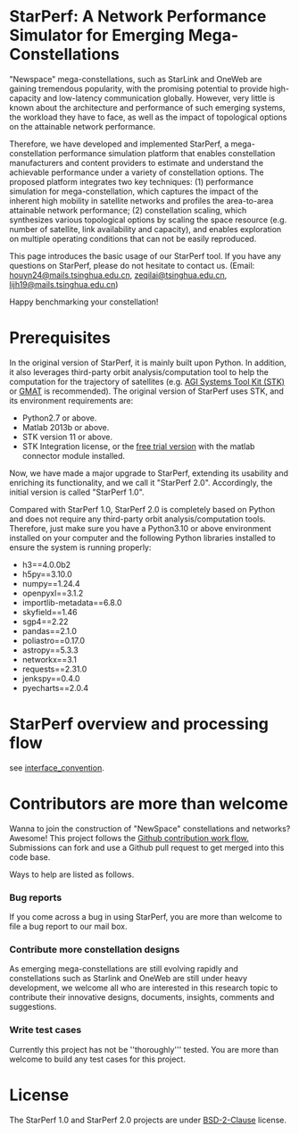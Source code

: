 # StarPerf: A Network Performance Simulator for Emerging Mega-Constellations

"Newspace" mega-constellations, such as StarLink and OneWeb are gaining tremendous popularity, with the promising potential to provide high-capacity and low-latency communication globally. However, very little is known about the architecture and performance of such emerging systems, the workload they have to face, as well as the impact of topological options on the attainable network performance.

Therefore, we have developed and implemented StarPerf, a mega-constellation performance simulation platform that enables constellation manufacturers and content providers to estimate and understand the achievable performance under a variety of constellation options. The proposed platform integrates two key techniques: (1) performance simulation for mega-constellation, which captures the impact of the inherent high mobility in satellite networks and profiles the area-to-area attainable network performance; (2) constellation scaling, which synthesizes various topological options by scaling the space resource (e.g. number of satellite, link availability and capacity), and enables exploration on multiple operating conditions that can not be easily reproduced.

This page introduces the basic usage of our StarPerf tool. If you have any questions on StarPerf, please do not hesitate to contact us. (Email: [houyn24@mails.tsinghua.edu.cn](mailto:houyn24@mails.tsinghua.edu.cn), [zeqilai@tsinghua.edu.cn](mailto:zeqilai@tsinghua.edu.cn), [lijh19@mails.tsinghua.edu.cn](mailto:lijh19@mails.tsinghua.edu.cn))

Happy benchmarking your constellation!

# Prerequisites

In the original version of StarPerf, it is mainly built upon Python. In addition, it also leverages third-party orbit analysis/computation tool to help the computation for the trajectory of satellites (e.g. [AGI Systems Tool Kit (STK)](https://www.agi.com/products/stk) or [GMAT](https://opensource.gsfc.nasa.gov/projects/GMAT/index.php) is recommended). The original version of StarPerf uses STK, and its environment requirements are:

- Python2.7 or above.
- Matlab 2013b or above.
- STK version 11 or above.
- STK Integration license, or the [free trial version](https://licensing.agi.com/stk/) with the matlab connector module installed.

Now, we have made a major upgrade to StarPerf, extending its usability and enriching its functionality, and we call it "StarPerf 2.0". Accordingly, the initial version is called "StarPerf 1.0".

Compared with StarPerf 1.0, StarPerf 2.0 is completely based on Python and does not require any third-party orbit analysis/computation tools. Therefore, just make sure you have a Python3.10 or above environment installed on your computer and the following Python libraries installed to ensure the system is running properly:

- h3==4.0.0b2
- h5py==3.10.0
- numpy==1.24.4
- openpyxl==3.1.2
- importlib-metadata==6.8.0
- skyfield==1.46
- sgp4==2.22
- pandas==2.1.0
- poliastro==0.17.0
- astropy==5.3.3
- networkx==3.1
- requests==2.31.0
- jenkspy==0.4.0
- pyecharts==2.0.4

# StarPerf overview and processing flow

see [interface\_convention](./docs/interface_convention.pdf).

# Contributors are more than welcome

Wanna to join the construction of "NewSpace" constellations and networks? Awesome! This project follows the [Github contribution work flow.](https://docs.github.com/en/github/collaborating-with-issues-and-pull-requests/github-flow) Submissions can fork and use a Github pull request to get merged into this code base.

Ways to help are listed as follows.

### Bug reports

If you come across a bug in using StarPerf, you are more than welcome to file a bug report to our mail box.

### Contribute more constellation designs

As emerging mega-constellations are still evolving rapidly and constellations such as Starlink and OneWeb are still under heavy development, we welcome all who are interested in this research topic to contribute their innovative designs, documents, insights, comments and suggestions.

### Write test cases

Currently this project has not be ''thoroughly''' tested. You are more than welcome to build any test cases for this project.

# License

The StarPerf 1.0 and StarPerf 2.0 projects are under [BSD-2-Clause](https://opensource.org/licenses/BSD-2-Clause) license.
